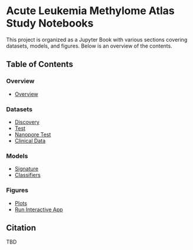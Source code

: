 # Acute Leukemia Methylome Atlas Study Notebooks

This project is organized as a Jupyter Book with various sections covering datasets, models, and figures. Below is an overview of the contents.

## Table of Contents

### Overview

- [Overview](overview.ipynb)

### Datasets

- [Discovery](source/1_discovery.ipynb)
- [Test](source/2_test.ipynb)
- [Nanopore Test](source/3_nanopore_test.ipynb)
- [Clinical Data](source/4_clinical_data.ipynb)

### Models

- [Signature](source/5_signature.ipynb)
- [Classifiers](source/5_classifiers.ipynb)

### Figures

- [Plots](source/6_plots.ipynb)
- [Run Interactive App](https://f-marchi.github.io/ALMA-app/)

## Citation

TBD